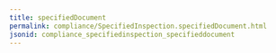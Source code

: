 ```yaml
---
title: specifiedDocument
permalink: compliance/SpecifiedInspection.specifiedDocument.html
jsonid: compliance_specifiedinspection_specifieddocument
---
```

